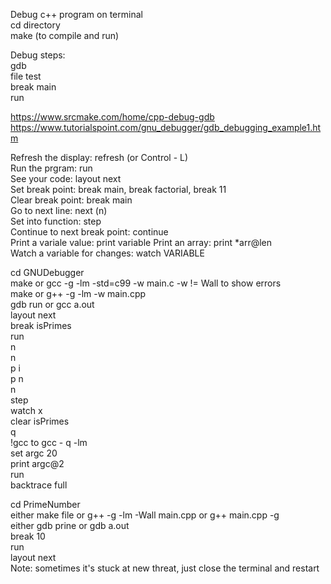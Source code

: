 Debug c++ program on terminal<br />
cd directory <br />
make (to compile and run)

Debug steps: <br />
gdb <br />
file test <br/>
break main<br/>
run

https://www.srcmake.com/home/cpp-debug-gdb
https://www.tutorialspoint.com/gnu_debugger/gdb_debugging_example1.htm

Refresh the display: refresh (or Control - L) <br/>
Run the prgram: run<br/>
See your code: layout next <br/>
Set break point: break main, break factorial, break 11<br/>
Clear break point: break main<br/>
Go to next line: next (n)<br/>
Set into function: step<br/>
Continue to next break point: continue<br/>
Print a variale value: print variable
Print an array: print *arr@len<br/>
Watch a variable for changes: watch VARIABLE


cd GNUDebugger<br/>
make or gcc -g -lm -std=c99 -w main.c   -w != Wall to show errors <br/>
make or g++ -g -lm -w main.cpp <br/>
gdb run or gcc a.out<br/>
layout next<br/>
break isPrimes<br />
run<br/>
n<br/>
n<br/>
p i<br/>
p n<br/>
n<br/>
step<br/>
watch x<br/>
clear isPrimes<br/>
q<br/>
!gcc to gcc - q -lm <br/>
set argc 20<br/>
print argc@2<br/>
run<br/>
backtrace full<br/>

cd PrimeNumber<br/>
either make file or g++ -g -lm -Wall main.cpp or g++ main.cpp -g<br/>
either gdb prine or gdb a.out<br/>
break 10<br/>
run<br/>
layout next <br/>
Note: sometimes it's stuck at new threat, just close the terminal and restart<br/>

